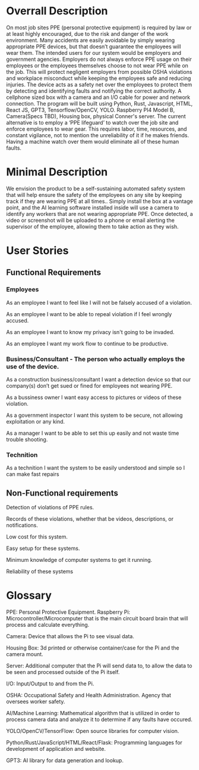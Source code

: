 # Overrall Description 
On most job sites PPE (personal protective equipment) is required by law or at least highly encouraged, 
due to the risk and danger of the work environment.  Many accidents are easily avoidable by simply wearing appropriate 
PPE devices, but that doesn’t guarantee the employees will wear them.  The intended users for our system would 
be employers and government agencies. Employers do not always enforce PPE usage on their employees or the employees 
themselves choose to not wear PPE while on the job.  This will protect negligent employers from possible OSHA 
violations and workplace misconduct while keeping the employees safe and reducing injuries.  The device acts as a 
safety net over the employees to protect them by detecting and identifying faults and notifying the correct 
authority.  A cellphone sized box with a camera and an I/O cable for power and network connection.  The program will 
be built using Python, Rust, Javascript, HTML, React JS, GPT3, Tensorflow/OpenCV, YOLO.  Raspberry PI4 Model B, 
Camera(Specs TBD), Housing box, physical Conner's server. The current alternative is to employ a ‘PPE lifeguard’ 
to watch over the job site and enforce employees to wear gear. This requires labor, time, resources, 
and constant vigilance, not to mention the unreliability of it if he makes friends. Having a machine watch over 
them would eliminate all of these human faults.


# Minimal Description
We envision the product to be a self-sustaining automated safety system that will help ensure the safety of 
the employees on any site by keeping track if they are wearing PPE at all times.. Simply install the box at a 
vantage point, and the AI learning software installed inside will use a camera to identify any workers that are not 
wearing appropriate PPE. Once detected, a video or screenshot will be uploaded to a phone or email alerting the 
supervisor of the employee, allowing them to take action as they wish.


# User Stories

## Functional Requirements

### Employees

As an employee I want to feel like I will not be falsely accused of a violation. 

As an employee I want to be able to repeal violation if I feel wrongly accused. 

As an employee I want to know my privacy isn't going to be invaded. 

As an employee I want my work flow to continue to be productive. 


### Business/Consultant - The person who actually employs the use of the device. 

As a construction business/consultant I want a detection device so that our company(s) don’t 
get sued or fined for employees not wearing PPE.

As a bussiness owner I want easy access to pictures or videos of these violation.

As a government inspector I want this system to be secure, not allowing exploitation or any kind. 

As a manager I want to be able to set this up easily and not waste time trouble shooting.

### Technition

As a technition I want the system to be easily understood and simple so I can make fast repairs


## Non-Functional requirements

Detection of violations of PPE rules.

Records of these violations, whether that be videos, descriptions, or notifications. 

Low cost for this system.

Easy setup for these systems. 

Minimum knowledge of computer systems to get it running.

Reliability of these systems 


# Glossary
PPE: Personal Protective Equipment.
Raspberry Pi: Microcontroller/Microcomputer that is the main circuit board brain that will process 
and calculate everything.

Camera: Device that allows the Pi to see visual data.

Housing Box: 3d printed or otherwise container/case for the Pi and the camera mount.

Server: Additional computer that the Pi will send data to, to allow the data to be seen and processed outside 
of the Pi itself.

I/O: Input/Output to and from the Pi.

OSHA: Occupational Safety and Health Administration. Agency that oversees worker safety.

AI/Machine Learning: Mathematical algorithm that is utilized in order to process camera data and analyze 
it to determine if any faults have occured.

YOLO/OpenCV/TensorFlow: Open source libraries for computer vision.

Python/Rust/JavaScript/HTML/React/Flask: Programming languages for development of application and website.

GPT3: AI library for data generation and lookup.



